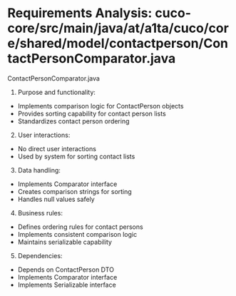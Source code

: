 # Requirements Analysis: cuco-core/src/main/java/at/a1ta/cuco/core/shared/model/contactperson/ContactPersonComparator.java

ContactPersonComparator.java

1. Purpose and functionality:
- Implements comparison logic for ContactPerson objects
- Provides sorting capability for contact person lists
- Standardizes contact person ordering

2. User interactions:
- No direct user interactions
- Used by system for sorting contact lists

3. Data handling:
- Implements Comparator interface
- Creates comparison strings for sorting
- Handles null values safely

4. Business rules:
- Defines ordering rules for contact persons
- Implements consistent comparison logic
- Maintains serializable capability

5. Dependencies:
- Depends on ContactPerson DTO
- Implements Comparator interface
- Implements Serializable interface